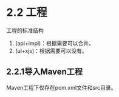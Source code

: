 # 2.2 工程

工程的标准结构

1. \(api+impl\)：根据需要可以合并。
2. \(ui+xjs\)：根据需要可以没有。

## 2.2.1导入Maven工程

Maven工程下仅存在pom.xml文件和src目录。

        

